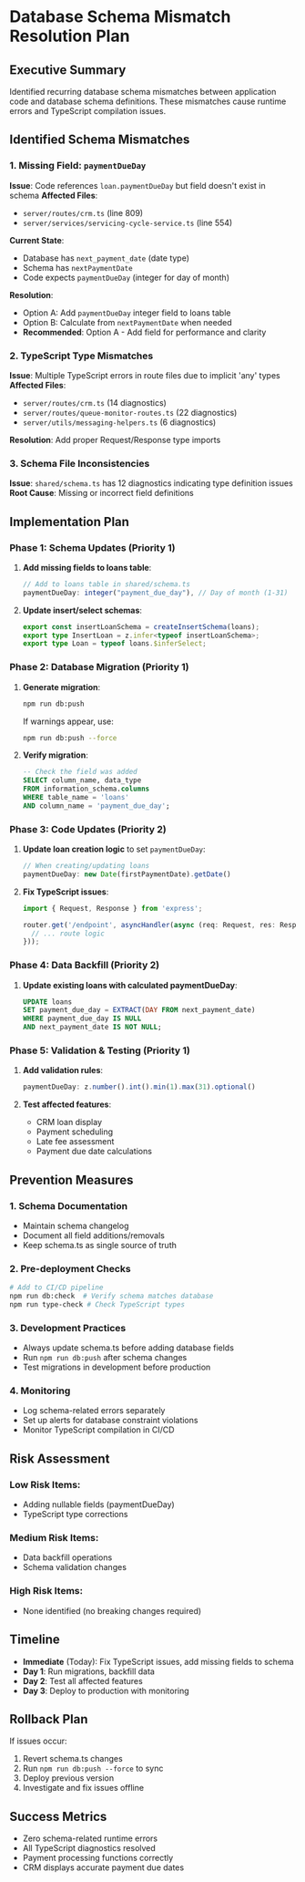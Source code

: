 # Database Schema Mismatch Resolution Plan

## Executive Summary
Identified recurring database schema mismatches between application code and database schema definitions. These mismatches cause runtime errors and TypeScript compilation issues.

## Identified Schema Mismatches

### 1. Missing Field: `paymentDueDay`
**Issue**: Code references `loan.paymentDueDay` but field doesn't exist in schema
**Affected Files**:
- `server/routes/crm.ts` (line 809)
- `server/services/servicing-cycle-service.ts` (line 554)

**Current State**: 
- Database has `next_payment_date` (date type)
- Schema has `nextPaymentDate` 
- Code expects `paymentDueDay` (integer for day of month)

**Resolution**: 
- Option A: Add `paymentDueDay` integer field to loans table
- Option B: Calculate from `nextPaymentDate` when needed
- **Recommended**: Option A - Add field for performance and clarity

### 2. TypeScript Type Mismatches
**Issue**: Multiple TypeScript errors in route files due to implicit 'any' types
**Affected Files**:
- `server/routes/crm.ts` (14 diagnostics)
- `server/routes/queue-monitor-routes.ts` (22 diagnostics)
- `server/utils/messaging-helpers.ts` (6 diagnostics)

**Resolution**: Add proper Request/Response type imports

### 3. Schema File Inconsistencies
**Issue**: `shared/schema.ts` has 12 diagnostics indicating type definition issues
**Root Cause**: Missing or incorrect field definitions

## Implementation Plan

### Phase 1: Schema Updates (Priority 1)
1. **Add missing fields to loans table**:
   ```typescript
   // Add to loans table in shared/schema.ts
   paymentDueDay: integer("payment_due_day"), // Day of month (1-31)
   ```

2. **Update insert/select schemas**:
   ```typescript
   export const insertLoanSchema = createInsertSchema(loans);
   export type InsertLoan = z.infer<typeof insertLoanSchema>;
   export type Loan = typeof loans.$inferSelect;
   ```

### Phase 2: Database Migration (Priority 1)
1. **Generate migration**:
   ```bash
   npm run db:push
   ```
   If warnings appear, use:
   ```bash
   npm run db:push --force
   ```

2. **Verify migration**:
   ```sql
   -- Check the field was added
   SELECT column_name, data_type 
   FROM information_schema.columns 
   WHERE table_name = 'loans' 
   AND column_name = 'payment_due_day';
   ```

### Phase 3: Code Updates (Priority 2)
1. **Update loan creation logic** to set `paymentDueDay`:
   ```typescript
   // When creating/updating loans
   paymentDueDay: new Date(firstPaymentDate).getDate()
   ```

2. **Fix TypeScript issues**:
   ```typescript
   import { Request, Response } from 'express';
   
   router.get('/endpoint', asyncHandler(async (req: Request, res: Response) => {
     // ... route logic
   }));
   ```

### Phase 4: Data Backfill (Priority 2)
1. **Update existing loans with calculated paymentDueDay**:
   ```sql
   UPDATE loans 
   SET payment_due_day = EXTRACT(DAY FROM next_payment_date)
   WHERE payment_due_day IS NULL 
   AND next_payment_date IS NOT NULL;
   ```

### Phase 5: Validation & Testing (Priority 1)
1. **Add validation rules**:
   ```typescript
   paymentDueDay: z.number().int().min(1).max(31).optional()
   ```

2. **Test affected features**:
   - CRM loan display
   - Payment scheduling
   - Late fee assessment
   - Payment due date calculations

## Prevention Measures

### 1. Schema Documentation
- Maintain schema changelog
- Document all field additions/removals
- Keep schema.ts as single source of truth

### 2. Pre-deployment Checks
```bash
# Add to CI/CD pipeline
npm run db:check  # Verify schema matches database
npm run type-check # Check TypeScript types
```

### 3. Development Practices
- Always update schema.ts before adding database fields
- Run `npm run db:push` after schema changes
- Test migrations in development before production

### 4. Monitoring
- Log schema-related errors separately
- Set up alerts for database constraint violations
- Monitor TypeScript compilation in CI/CD

## Risk Assessment

### Low Risk Items:
- Adding nullable fields (paymentDueDay)
- TypeScript type corrections

### Medium Risk Items:
- Data backfill operations
- Schema validation changes

### High Risk Items:
- None identified (no breaking changes required)

## Timeline
- **Immediate** (Today): Fix TypeScript issues, add missing fields to schema
- **Day 1**: Run migrations, backfill data
- **Day 2**: Test all affected features
- **Day 3**: Deploy to production with monitoring

## Rollback Plan
If issues occur:
1. Revert schema.ts changes
2. Run `npm run db:push --force` to sync
3. Deploy previous version
4. Investigate and fix issues offline

## Success Metrics
- Zero schema-related runtime errors
- All TypeScript diagnostics resolved
- Payment processing functions correctly
- CRM displays accurate payment due dates